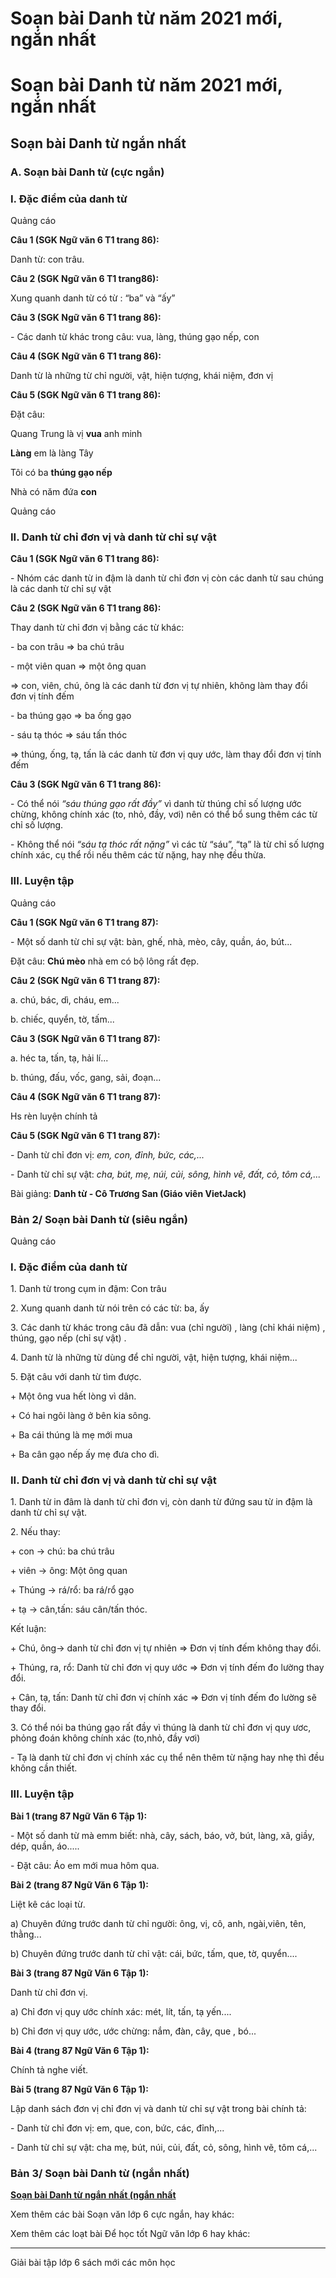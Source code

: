 # Soạn bài Danh từ năm 2021 mới, ngắn nhất

# Soạn bài Danh từ năm 2021 mới, ngắn nhất

## Soạn bài Danh từ ngắn nhất

### **A. Soạn bài Danh từ (cực ngắn)**

### I. Đặc điểm của danh từ

Quảng cáo

**Câu 1 (SGK Ngữ văn 6 T1 trang 86):**

Danh từ: con trâu.

**Câu 2 (SGK Ngữ văn 6 T1 trang86):**

Xung quanh danh từ có từ : “ba” và “ấy”

**Câu 3 (SGK Ngữ văn 6 T1 trang 86):**

\- Các danh từ khác trong câu: vua, làng, thúng gạo nếp, con

**Câu 4 (SGK Ngữ văn 6 T1 trang 86):**

Danh từ là những từ chỉ người, vật, hiện tượng, khái niệm, đơn vị

**Câu 5 (SGK Ngữ văn 6 T1 trang 86):**

Đặt câu:

Quang Trung là vị **vua** anh minh

**Làng** em là làng Tây

Tôi có ba **thúng gạo nếp**

Nhà có năm đứa **con**

Quảng cáo

### II. Danh từ chỉ đơn vị và danh từ chỉ sự vật

**Câu 1 (SGK Ngữ văn 6 T1 trang 86):**

\- Nhóm các danh từ in đậm là danh từ chỉ đơn vị còn các danh từ sau chúng là các danh từ chỉ sự vật

**Câu 2 (SGK Ngữ văn 6 T1 trang 86):**

Thay danh từ chỉ đơn vị bằng các từ khác:

\- ba con trâu => ba chú trâu

\- một viên quan => một ông quan

=> con, viên, chú, ông là các danh từ đơn vị tự nhiên, không làm thay đổi đơn vị tính đếm

\- ba thúng gạo => ba ống gạo

\- sáu tạ thóc => sáu tấn thóc

=> thúng, ống, tạ, tấn là các danh từ đơn vị quy ước, làm thay đổi đơn vị tính đếm

**Câu 3 (SGK Ngữ văn 6 T1 trang 86):**

\- Có thể nói _“sáu thúng gạo rất đầy”_ vì danh từ thúng chỉ số lượng ước chừng, không chính xác (to, nhỏ, đầy, vơi) nên có thể bổ sung thêm các từ chỉ số lượng.

\- Không thể nói _“sáu tạ thóc rất nặng”_ vì các từ “sáu”, “tạ” là từ chỉ số lượng chính xác, cụ thể rồi nếu thêm các từ nặng, hay nhẹ đều thừa.

### III. Luyện tập

Quảng cáo

**Câu 1 (SGK Ngữ văn 6 T1 trang 87):**

\- Một số danh từ chỉ sự vật: bàn, ghế, nhà, mèo, cây, quần, áo, bút...

Đặt câu: **Chú mèo** nhà em có bộ lông rất đẹp.

**Câu 2 (SGK Ngữ văn 6 T1 trang 87):**

a. chú, bác, dì, cháu, em...

b. chiếc, quyển, tờ, tấm...

**Câu 3 (SGK Ngữ văn 6 T1 trang 87):**

a. héc ta, tấn, tạ, hải lí...

b. thúng, đấu, vốc, gang, sải, đoạn...

**Câu 4 (SGK Ngữ văn 6 T1 trang 87):**

Hs rèn luyện chính tả 

**Câu 5 (SGK Ngữ văn 6 T1 trang 87):**

\- Danh từ chỉ đơn vị: _em, con, đỉnh, bức, các,..._

\- Danh từ chỉ sự vật: _cha, bút, mẹ, núi, củi, sông, hình vẽ, đất, cỏ, tôm cá,..._

Bài giảng: **Danh từ - Cô Trương San (Giáo viên VietJack)**

### **Bản 2/ Soạn bài Danh từ (siêu ngắn)**

Quảng cáo

### I. Đặc điểm của danh từ

1\. Danh từ trong cụm in đậm: Con trâu

2\. Xung quanh danh từ nói trên có các từ: ba, ấy

3\. Các danh từ khác trong câu đã dẫn: vua (chỉ người) , làng (chỉ khái niệm) , thúng, gạo nếp (chỉ sự vật) .

4\. Danh từ là những từ dùng để chỉ người, vật, hiện tượng, khái niệm...

5\. Đặt câu với danh từ tìm được.

\+ Một ông vua hết lòng vì dân.

\+ Có hai ngôi làng ở bên kia sông.

\+ Ba cái thúng là mẹ mới mua

\+ Ba cân gạo nếp ấy mẹ đưa cho dì.

### II. Danh từ chỉ đơn vị và danh từ chỉ sự vật

1\. Danh từ in đâm là danh từ chỉ đơn vị, còn danh từ đứng sau từ in đậm là danh từ chỉ sự vật.

2\. Nếu thay:

\+ con → chú: ba chú trâu

\+ viên → ông: Một ông quan

\+ Thúng → rá/rổ: ba rá/rổ gạo

\+ tạ → cân,tấn: sáu cân/tấn thóc.

Kết luận:

\+ Chú, ông-> danh từ chỉ đơn vị tự nhiên ⇒ Đơn vị tính đếm không thay đổi.

\+ Thúng, ra, rổ: Danh từ chỉ đơn vị quy ước ⇒ Đơn vị tính đếm đo lường thay đổi.

\+ Cân, tạ, tấn: Danh từ chỉ đơn vị chính xác ⇒ Đơn vị tính đếm đo lường sẽ thay đổi.

3\. Có thể nói ba thúng gạo rất đầy vì thúng là danh từ chỉ đơn vị quy ươc, phỏng đoán không chính xác (to,nhỏ, đầy vơi) 

\- Tạ là danh từ chỉ đơn vị chính xác cụ thể nên thêm từ nặng hay nhẹ thì đều không cần thiết.

### III. Luyện tập

**Bài 1 (trang 87 Ngữ Văn 6 Tập 1):**

\- Một số danh từ mà emm biết: nhà, cây, sách, báo, vở, bút, làng, xã, giầy, dép, quần, áo.....

\- Đặt câu: Áo em mới mua hôm qua.

**Bài 2 (trang 87 Ngữ Văn 6 Tập 1):**

Liệt kê các loại từ.

a) Chuyên đứng trước danh từ chỉ người: ông, vị, cô, anh, ngài,viên, tên, thằng...

b) Chuyên đứng trước danh từ chỉ vật: cái, bức, tấm, que, tờ, quyển....

**Bài 3 (trang 87 Ngữ Văn 6 Tập 1):**

Danh từ chỉ đơn vị.

a) Chỉ đơn vị quy ước chính xác: mét, lít, tấn, tạ yến....

b) Chỉ đơn vị quy ước, ước chừng: nắm, đàn, cây, que , bó...

**Bài 4 (trang 87 Ngữ Văn 6 Tập 1):**

Chính tả nghe viết.

**Bài 5 (trang 87 Ngữ Văn 6 Tập 1):**

Lập danh sách đơn vị chỉ đơn vị và danh từ chỉ sự vật trong bài chính tả:

\- Danh từ chỉ đơn vị: em, que, con, bức, các, đỉnh,...

\- Danh từ chỉ sự vật: cha mẹ, bút, núi, củi, đất, cỏ, sông, hình vẽ, tôm cá,...

### **Bản 3/ Soạn bài Danh từ (ngắn nhất)**

[**Soạn bài Danh từ ngắn nhất (ngắn nhất**](https://vietjack.com/soan-van-6/danh-tu.jsp)

Xem thêm các bài Soạn văn lớp 6 cực ngắn, hay khác:

Xem thêm các loạt bài Để học tốt Ngữ văn lớp 6 hay khác:

* * *

Giải bài tập lớp 6 sách mới các môn học
